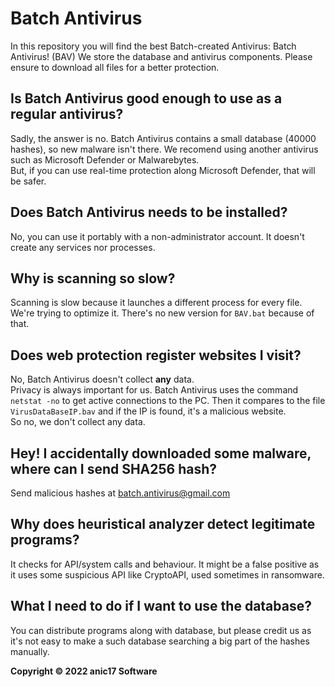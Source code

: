 # Batch Antivirus

In this repository you will find the best Batch-created Antivirus: Batch Antivirus! (BAV)
We store the database and antivirus components. Please ensure to download all files for a better protection.

## Is Batch Antivirus good enough to use as a regular antivirus?

Sadly, the answer is no. Batch Antivirus contains a small database (40000 hashes), so new malware isn't there. 
We recomend using another antivirus such as Microsoft Defender or Malwarebytes.  
But, if you can use real-time protection along Microsoft Defender, that will be safer.


## Does Batch Antivirus needs to be installed?

No, you can use it portably with a non-administrator account. It doesn't create any services nor processes.


## Why is scanning so slow?

Scanning is slow because it launches a different process for every file. We're trying to optimize it. There's no new version for `BAV.bat` because of that.

## Does web protection register websites I visit?

No, Batch Antivirus doesn't collect **any** data.  
Privacy is always important for us. Batch Antivirus uses the command `netstat -no` to get active connections to the PC. Then it compares to the file `VirusDataBaseIP.bav` and if the IP is found, it's a malicious website.  
So no, we don't collect any data.


## Hey! I accidentally downloaded some malware, where can I send SHA256 hash?

Send malicious hashes at batch.antivirus@gmail.com


## Why does heuristical analyzer detect legitimate programs?

It checks for API/system calls and behaviour. It might be a false positive as it uses some suspicious API like CryptoAPI, used sometimes in ransomware.


## What I need to do if I want to use the database?

You can distribute programs along with database, but please credit us as it's not easy to make a such database searching a big part of the hashes manually.


**Copyright &copy; 2022 anic17 Software**
<!-- 
View counter 
-->
<img src="https://hits.seeyoufarm.com/api/count/incr/badge.svg?url=https%3A%2F%2Fgithub.com%2Fanic17%2FBatch-Antivirus&count_bg=%23FFFFFF&title_bg=%23FFFFFF&icon=&icon_color=%23FFFFFF&title=hits&edge_flat=false" height=1 width=1>
